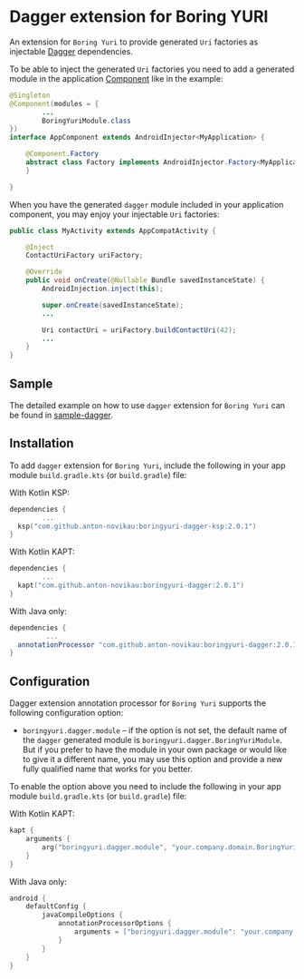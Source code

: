 # Dagger extension for Boring YURI

An extension for `Boring Yuri` to provide generated `Uri` factories as injectable [Dagger][1]
dependencies.

To be able to inject the generated `Uri` factories you need to add a generated module in the
application [Component][2] like in the example:

```java
@Singleton
@Component(modules = {
        ...
        BoringYuriModule.class
})
interface AppComponent extends AndroidInjector<MyApplication> {

    @Component.Factory
    abstract class Factory implements AndroidInjector.Factory<MyApplication> {
    }

}
```

When you have the generated `dagger` module included in your application component, you may enjoy
your injectable `Uri` factories:

```java
public class MyActivity extends AppCompatActivity {

    @Inject
    ContactUriFactory uriFactory;

    @Override
    public void onCreate(@Nullable Bundle savedInstanceState) {
        AndroidInjection.inject(this);

        super.onCreate(savedInstanceState);
        ...

        Uri contactUri = uriFactory.buildContactUri(42);
        ...
    }
}
```

## Sample

The detailed example on how to use `dagger` extension for `Boring Yuri` can be found in
[sample-dagger](../dagger-sample).

## Installation

To add `dagger` extension for `Boring Yuri`, include the following in your app module
`build.gradle.kts` (or `build.gradle`) file:

With Kotlin KSP:

```kotlin
dependencies {
        ...
  ksp("com.github.anton-novikau:boringyuri-dagger-ksp:2.0.1")
}
```

With Kotlin KAPT:

```kotlin
dependencies {
        ...
  kapt("com.github.anton-novikau:boringyuri-dagger:2.0.1")
}
```

With Java only:

```groovy
dependencies {
         ...
  annotationProcessor "com.github.anton-novikau:boringyuri-dagger:2.0.1"
}
```

## Configuration
Dagger extension annotation processor for `Boring Yuri` supports the following configuration
option:

 * `boringyuri.dagger.module` – if the option is not set, the default name of the `dagger`
   generated module is `boringyuri.dagger.BoringYuriModule`. But if you prefer to have the module
   in your own package or would like to give it a different name, you may use this option and
   provide a new fully qualified name that works for you better.

To enable the option above you need to include the following in your app module
`build.gradle.kts` (or `build.gradle`) file:

With Kotlin KAPT:

```kotlin
kapt {
    arguments {
        arg("boringyuri.dagger.module", "your.company.domain.BoringYuriModule")
    }
}
```

With Java only:

```groovy
android {
    defaultConfig {
        javaCompileOptions {
            annotationProcessorOptions {
                arguments = ["boringyuri.dagger.module": "your.company.domain.BoringYuriModule"]
            }
        }
    }
}
```

[1]: https://github.com/google/dagger/
[2]: https://github.com/google/dagger/blob/master/java/dagger/Component.java